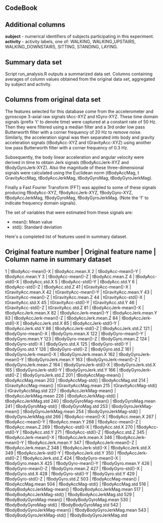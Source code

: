 CodeBook
---

## Additional columns
**subject** - numerical identifiers of subjects participating in this experiment.
**activity** - activity labels, one of: WALKING, WALKING_UPSTAIRS, WALKING_DOWNSTAIRS, SITTING, STANDING, LAYING.

## Summary data set
Script run_analysis.R outputs a summarized data set.
Columns containing averages of column values obtained from the original data set, aggregated by subject and activity.

## Columns from original data set
The features selected for this database come from the accelerometer and gyroscope 3-axial raw signals tAcc-XYZ and tGyro-XYZ. These time domain signals (prefix 't' to denote time) were captured at a constant rate of 50 Hz. Then they were filtered using a median filter and a 3rd order low pass Butterworth filter with a corner frequency of 20 Hz to remove noise. Similarly, the acceleration signal was then separated into body and gravity acceleration signals (tBodyAcc-XYZ and tGravityAcc-XYZ) using another low pass Butterworth filter with a corner frequency of 0.3 Hz.

Subsequently, the body linear acceleration and angular velocity were derived in time to obtain Jerk signals (tBodyAccJerk-XYZ and tBodyGyroJerk-XYZ). Also the magnitude of these three-dimensional signals were calculated using the Euclidean norm (tBodyAccMag, t
GravityAccMag, tBodyAccJerkMag, tBodyGyroMag, tBodyGyroJerkMag).

Finally a Fast Fourier Transform (FFT) was applied to some of these signals producing fBodyAcc-XYZ, fBodyAccJerk-XYZ, fBodyGyro-XYZ, fBodyAccJerkMag, fBodyGyroMag, fBodyGyroJerkMag. (Note the 'f' to indicate frequency domain signals).

The set of variables that were estimated from these signals are:
* mean(): Mean value
* std(): Standard deviation

Here's a completed list of features used in summary dataset.

Original feature number | Original feature name       | Column name in summary dataset
------------------------------------------------------------------------------------
1                       | tBodyAcc-mean()-X           | tBodyAcc.mean.X
2                       | tBodyAcc-mean()-Y           | tBodyAcc.mean.Y
3                       | tBodyAcc-mean()-Z           | tBodyAcc.mean.Z
4                       | tBodyAcc-std()-X            | tBodyAcc.std.X
5                       | tBodyAcc-std()-Y            | tBodyAcc.std.Y
6                       | tBodyAcc-std()-Z            | tBodyAcc.std.Z
41                      | tGravityAcc-mean()-X        | tGravityAcc.mean.X
42                      | tGravityAcc-mean()-Y        | tGravityAcc.mean.Y
43                      | tGravityAcc-mean()-Z        | tGravityAcc.mean.Z
44                      | tGravityAcc-std()-X         | tGravityAcc.std.X
45                      | tGravityAcc-std()-Y         | tGravityAcc.std.Y
46                      | tGravityAcc-std()-Z         | tGravityAcc.std.Z
81                      | tBodyAccJerk-mean()-X       | tBodyAccJerk.mean.X
82                      | tBodyAccJerk-mean()-Y       | tBodyAccJerk.mean.Y
83                      | tBodyAccJerk-mean()-Z       | tBodyAccJerk.mean.Z
84                      | tBodyAccJerk-std()-X        | tBodyAccJerk.std.X
85                      | tBodyAccJerk-std()-Y        | tBodyAccJerk.std.Y
86                      | tBodyAccJerk-std()-Z        | tBodyAccJerk.std.Z
121                     | tBodyGyro-mean()-X          | tBodyGyro.mean.X
122                     | tBodyGyro-mean()-Y          | tBodyGyro.mean.Y
123                     | tBodyGyro-mean()-Z          | tBodyGyro.mean.Z
124                     | tBodyGyro-std()-X           | tBodyGyro.std.X
125                     | tBodyGyro-std()-Y           | tBodyGyro.std.Y
126                     | tBodyGyro-std()-Z           | tBodyGyro.std.Z
161                     | tBodyGyroJerk-mean()-X      | tBodyGyroJerk.mean.X
162                     | tBodyGyroJerk-mean()-Y      | tBodyGyroJerk.mean.Y
163                     | tBodyGyroJerk-mean()-Z      | tBodyGyroJerk.mean.Z
164                     | tBodyGyroJerk-std()-X       | tBodyGyroJerk.std.X
165                     | tBodyGyroJerk-std()-Y       | tBodyGyroJerk.std.Y
166                     | tBodyGyroJerk-std()-Z       | tBodyGyroJerk.std.Z
201                     | tBodyAccMag-mean()          | tBodyAccMag.mean
202                     | tBodyAccMag-std()           | tBodyAccMag.std
214                     | tGravityAccMag-mean()       | tGravityAccMag.mean
215                     | tGravityAccMag-std()        | tGravityAccMag.std
227                     | tBodyAccJerkMag-mean()      | tBodyAccJerkMag.mean
228                     | tBodyAccJerkMag-std()       | tBodyAccJerkMag.std
240                     | tBodyGyroMag-mean()         | tBodyGyroMag.mean
241                     | tBodyGyroMag-std()          | tBodyGyroMag.std
253                     | tBodyGyroJerkMag-mean()     | tBodyGyroJerkMag.mean
254                     | tBodyGyroJerkMag-std()      | tBodyGyroJerkMag.std
266                     | fBodyAcc-mean()-X           | fBodyAcc.mean.X
267                     | fBodyAcc-mean()-Y           | fBodyAcc.mean.Y
268                     | fBodyAcc-mean()-Z           | fBodyAcc.mean.Z
269                     | fBodyAcc-std()-X            | fBodyAcc.std.X
270                     | fBodyAcc-std()-Y            | fBodyAcc.std.Y
271                     | fBodyAcc-std()-Z            | fBodyAcc.std.Z
345                     | fBodyAccJerk-mean()-X       | fBodyAccJerk.mean.X
346                     | fBodyAccJerk-mean()-Y       | fBodyAccJerk.mean.Y
347                     | fBodyAccJerk-mean()-Z       | fBodyAccJerk.mean.Z
348                     | fBodyAccJerk-std()-X        | fBodyAccJerk.std.X
349                     | fBodyAccJerk-std()-Y        | fBodyAccJerk.std.Y
350                     | fBodyAccJerk-std()-Z        | fBodyAccJerk.std.Z
424                     | fBodyGyro-mean()-X          | fBodyGyro.mean.X
425                     | fBodyGyro-mean()-Y          | fBodyGyro.mean.Y
426                     | fBodyGyro-mean()-Z          | fBodyGyro.mean.Z
427                     | fBodyGyro-std()-X           | fBodyGyro.std.X
428                     | fBodyGyro-std()-Y           | fBodyGyro.std.Y
429                     | fBodyGyro-std()-Z           | fBodyGyro.std.Z
503                     | fBodyAccMag-mean()          | fBodyAccMag.mean
504                     | fBodyAccMag-std()           | fBodyAccMag.std
516                     | fBodyBodyAccJerkMag-mean()  | fBodyBodyAccJerkMag.mean
517                     | fBodyBodyAccJerkMag-std()   | fBodyBodyAccJerkMag.std
529                     | fBodyBodyGyroMag-mean()     | fBodyBodyGyroMag.mean
530                     | fBodyBodyGyroMag-std()      | fBodyBodyGyroMag.std
542                     | fBodyBodyGyroJerkMag-mean() | fBodyBodyGyroJerkMag.mean
543                     | fBodyBodyGyroJerkMag-std()  | fBodyBodyGyroJerkMag.std
